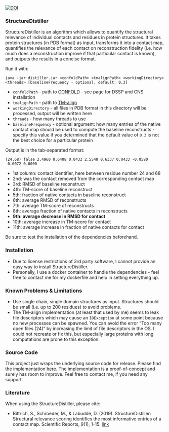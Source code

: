 [![DOI](https://zenodo.org/badge/DOI/10.5281/zenodo.1405369.svg)](https://doi.org/10.5281/zenodo.1405369)

### StructureDistiller
StructureDistiller is an algorithm which allows to quantify the structural relevance of individual 
contacts and residues in protein structures. It takes protein structures (in PDB format) as input, transforms it into a 
contact map, quantifies the relevance of each contact on reconstruction fidelity (i.e. how much does a reconstruction 
improve if that particular contact is known), and outputs the results in a concise format.
 
Run it with:

    java -jar distiller.jar <confoldPath> <tmalignPath> <workingDirectory> <threads> [baselineFrequency - optional, default: 0.3]

* `confoldPath` - path to [CONFOLD](https://github.com/multicom-toolbox/CONFOLD) - see page for DSSP 
and CNS installation
* `tmalignPath` - path to [TM-align](https://zhanglab.ccmb.med.umich.edu/TM-align/)
* `workingDirectory` - all files in PDB format in this directory will be processed, output will be 
written here
* `threads` - how many threads to use
* `baselineFrequency` - optional argument: how many entries of the native contact map should be used to compute the 
baseline reconstructs - specify this value if you determined that the default value of `0.3` is not the best choice for 
a particular protein

Output is in the tab-separated format:

    (24,68) false 2.4960 0.6408 0.0433 2.5540 0.6337 0.0433 -0.0580 -0.0072 0.0000
    
* 1st column: contact identifier, here between residue number 24 and 68
* 2nd: was the contact removed from the corresponding contact map
* 3rd: RMSD of baseline reconstruct
* 4th: TM-score of baseline reconstruct
* 5th: fraction of native contacts in baseline reconstruct
* 6th: average RMSD of reconstructs
* 7th: average TM-score of reconstructs
* 8th: average fraction of native contacts in reconstructs
* **9th: average decrease in RMSD for contact**
* 10th: average increase in TM-score for contact
* 11th: average increase in fraction of native contacts for contact

Be sure to test the installation of the dependencies beforehand.

### Installation
* Due to license restrictions of 3rd party software, I cannot provide an easy way to install StructureDistiller.
* Personally, I use a docker container to handle the dependencies - feel free to contact me for my dockerfile and help in
setting everything up.

### Known Problems & Limitations
* Use single chain, single domain structures as input. Structures should be small (i.e. up to 200 residues) to avoid 
problems.
* The TM-align implementation (at least that used by me) seems to leak file descriptors which may cause an `IOException` 
at some point because no new processes can be spawned. You can avoid the error “Too many open files (24)” by increasing
the limit of file descriptors in the OS. I could not recreate or fix this, but especially large proteins with long 
computations are prone to this exception.

### Source Code
This project just wraps the underlying source code for release. Please find the implementation 
[here](https://github.com/JonStargaryen/jstructure). The implementation is a proof-of-concept and surely has room to
improve. Feel free to contact me, if you need any support.

### Literature
When using the StructureDistiller, please cite:
- Bittrich, S., Schroeder, M., & Labudde, D. (2019). StructureDistiller: Structural relevance scoring identifies the most informative entries of a contact map. Scientific Reports, 9(1), 1-15. [link](https://www.nature.com/articles/s41598-019-55047-4)